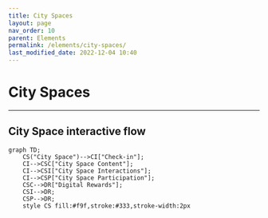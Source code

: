 ```yaml
---
title: City Spaces
layout: page
nav_order: 10
parent: Elements
permalink: /elements/city-spaces/
last_modified_date: 2022-12-04 10:40
---
```


# City Spaces

----------------

## City Space interactive flow

```mermaid
graph TD;
    CS("City Space")-->CI["Check-in"];
    CI-->CSC["City Space Content"];
    CI-->CSI["City Space Interactions"];
    CI-->CSP["City Space Participation"];
    CSC-->DR["Digital Rewards"];
    CSI-->DR;
    CSP-->DR;
    style CS fill:#f9f,stroke:#333,stroke-width:2px
```
